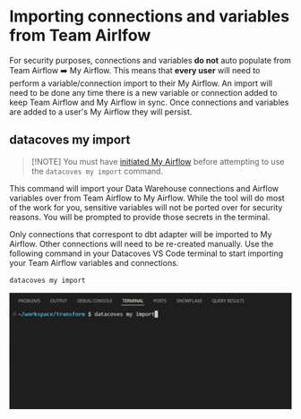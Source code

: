 # Importing connections and variables from Team Airlfow

For security purposes, connections and variables **do not** auto populate from Team Airflow ➡️ My Airflow. This means that **every user** will need to perform a variable/connection import to their My Airflow. An import will need to be done any time there is a new variable or connection added to keep Team Airflow and My Airflow in sync.  Once connections and variables are added to a user's My Airflow they will persist. 


## datacoves my import
>[!NOTE] You must have [initiated My Airflow](how-tos/airflow/my_airflow/start-my-airflow.md) before attempting to use the `datacoves my import` command. 

This command will import your Data Warehouse connections and Airflow variables over from Team Airflow to My Airflow. While the tool will do most of the work for you, sensitive variables will not be ported over for security reasons. You will be prompted to provide those secrets in the terminal.

Only connections that correspont to dbt adapter will be imported to My Airflow. Other connections will need to be re-created manually. Use the following command in your Datacoves VS Code terminal to start importing your Team Airflow variables and connections.

```bash
datacoves my import
```
![Datacoves My Import](assets/airflow_myimport.jpg)

